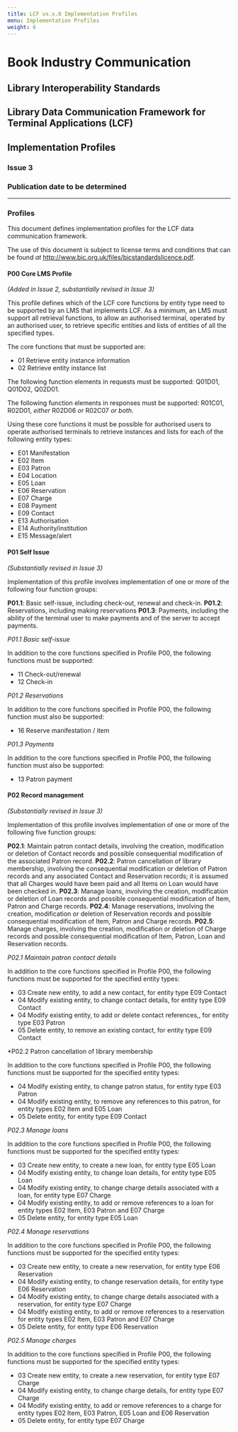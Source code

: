 ```yaml
---
title: LCF vx.x.0 Implementation Profiles
menu: Implementation Profiles
weight: 6
---
```


# Book Industry Communication

## Library Interoperability Standards

## Library Data Communication Framework for Terminal Applications (LCF)

## Implementation Profiles

### Issue 3

### Publication date to be determined

---

### Profiles

This document defines implementation profiles for the LCF data communication framework.

The use of this document is subject to license terms and conditions that can be found *at* <http://www.bic.org.uk/files/bicstandardslicence.pdf>.

#### P00 Core LMS Profile
*(Added in Issue 2, substantially revised in Issue 3)*

This profile defines which of the LCF core functions by entity type need to be supported by an LMS that implements LCF. As a minimum, an LMS must support all retrieval functions, to allow an authorised terminal, operated by an authorised user, to retrieve specific entities and lists of entities of all the specified types.

The core functions that must be supported are:

- 01 Retrieve entity instance information
- 02 Retrieve entity instance list

The following function elements in requests must be supported: Q01D01, Q01D02, Q02D01.

The following function elements in responses must be supported: R01C01, R02D01, _either_ R02D06 _or_ R02C07 _or both_.

Using these core functions it must be possible for authorised users to operate authorised terminals to retrieve instances and lists for each of the following entity types:

- E01 Manifestation
- E02 Item
- E03 Patron
- E04 Location
- E05 Loan
- E06 Reservation
- E07 Charge
- E08 Payment
- E09 Contact
- E13 Authorisation
- E14 Authority/institution
- E15 Message/alert

#### P01 Self Issue 
*(Substantially revised in Issue 3)*

Implementation of this profile involves implementation of one or more of the following four function groups: 

**P01.1**: Basic self-issue, including check-out, renewal and check-in.
**P01.2**: Reservations, including making reservations
**P01.3**: Payments, including the ability of the terminal user to make payments and of the server to accept payments.

*P01.1 Basic self-issue*

In addition to the core functions specified in Profile P00, the following functions must be supported:

- 11 Check-out/renewal
- 12 Check-in

*P01.2 Reservations*

In addition to the core functions specified in Profile P00, the following function must also be supported:

- 16 Reserve manifestation / item

*P01.3 Payments*

In addition to the core functions specified in Profile P00, the following function must also be supported:

- 13 Patron payment

#### P02 Record management 
*(Substantially revised in Issue 3)*

Implementation of this profile involves implementation of one or more of the following five function groups: 

**P02.1**: Maintain patron contact details, involving the creation, modification or deletion of Contact records and possible consequential modification of the associated Patron record.
**P02.2**: Patron cancellation of library membership, involving the consequential modification or deletion of Patron records and any associated Contact and Reservation records; it is assumed that all Charges would have been paid and all Items on Loan would have been checked in.
**P02.3**: Manage loans, involving the creation, modification or deletion of Loan records and possible consequential modification of Item, Patron and Charge records.
**P02.4**: Manage reservations, involving the creation, modification or deletion of Reservation records and possible consequential modification of Item, Patron and Charge records.
**P02.5**: Manage charges, involving the creation, modification or deletion of Charge records and possible consequential modification of Item, Patron, Loan and Reservation records.

*P02.1 Maintain patron contact details*

In addition to the core functions specified in Profile P00, the following functions must be supported for the specified entity types:

- 03 Create new entity, to add a new contact, for entity type E09 Contact
- 04 Modify existing entity, to change contact details, for entity type E09 Contact
- 04 Modify existing entity, to add or delete contact references,, for entity type E03 Patron
- 05 Delete entity, to remove an existing contact, for entity type E09 Contact

*P02.2 Patron cancellation of library membership

In addition to the core functions specified in Profile P00, the following functions must be supported for the specified entity types:

- 04 Modify existing entity, to change patron status, for entity type E03 Patron
- 04 Modify existing entity, to remove any references to this patron, for entity types E02 Item and E05 Loan
- 05 Delete entity, for entity type E09 Contact

*P02.3 Manage loans*

In addition to the core functions specified in Profile P00, the following functions must be supported for the specified entity types:

- 03 Create new entity, to create a new loan, for entity type E05 Loan
- 04 Modify existing entity, to change loan details, for entity type E05 Loan
- 04 Modify existing entity, to change charge details associated with a loan, for entity type E07 Charge
- 04 Modify existing entity, to add or remove references to a loan for entity types E02 Item, E03 Patron and E07 Charge
- 05 Delete entity, for entity type E05 Loan

*P02.4 Manage reservations*

In addition to the core functions specified in Profile P00, the following functions must be supported for the specified entity types:

- 03 Create new entity, to create a new reservation, for entity type E06 Reservation
- 04 Modify existing entity, to change reservation details, for entity type E06 Reservation
- 04 Modify existing entity, to change charge details associated with a reservation, for entity type E07 Charge
- 04 Modify existing entity, to add or remove references to a reservation for entity types E02 Item, E03 Patron and E07 Charge
- 05 Delete entity, for entity type E06 Reservation

*P02.5 Manage charges*

In addition to the core functions specified in Profile P00, the following functions must be supported for the specified entity types:

- 03 Create new entity, to create a new reservation, for entity type E07 Charge
- 04 Modify existing entity, to change charge details, for entity type E07 Charge
- 04 Modify existing entity, to add or remove references to a charge for entity types E02 Item, E03 Patron, E05 Loan and E06 Reservation
- 05 Delete entity, for entity type E07 Charge
